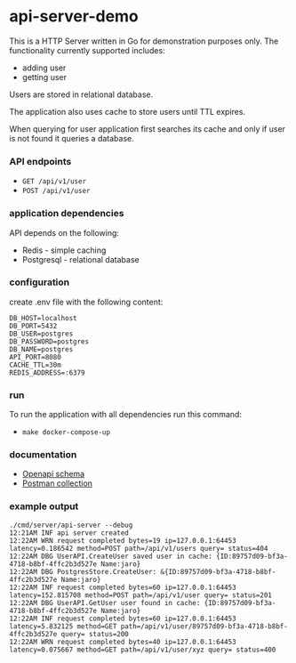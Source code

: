 # api-server-demo
This is a HTTP Server written in Go for demonstration purposes only.
The functionality currently supported includes:
- adding user
- getting user

Users are stored in relational database.

The application also uses cache to store users until TTL expires.

When querying for user application first searches its cache
and only if user is not found it queries a database.

### API endpoints
- ```GET /api/v1/user```
- ```POST /api/v1/user```

### application dependencies
API depends on the following:
- Redis - simple caching
- Postgresql - relational database

### configuration
create .env file with the following content:
```shell
DB_HOST=localhost
DB_PORT=5432
DB_USER=postgres
DB_PASSWORD=postgres
DB_NAME=postgres
API_PORT=8080
CACHE_TTL=30m
REDIS_ADDRESS=:6379
```

### run
To run the application with all dependencies run this command:
- ```make docker-compose-up```

### documentation
- [Openapi schema](docs/openapi.yaml)
- [Postman collection](docs/UserAPI.postman_collection.json)
 
### example output
```shell
./cmd/server/api-server --debug
12:21AM INF api server created
12:22AM WRN request completed bytes=19 ip=127.0.0.1:64453 latency=0.186542 method=POST path=/api/v1/users query= status=404
12:22AM DBG UserAPI.CreateUser saved user in cache: {ID:89757d09-bf3a-4718-b8bf-4ffc2b3d527e Name:jaro}
12:22AM DBG PostgresStore.CreateUser: &{ID:89757d09-bf3a-4718-b8bf-4ffc2b3d527e Name:jaro}
12:22AM INF request completed bytes=60 ip=127.0.0.1:64453 latency=152.815708 method=POST path=/api/v1/user query= status=201
12:22AM DBG UserAPI.GetUser user found in cache: {ID:89757d09-bf3a-4718-b8bf-4ffc2b3d527e Name:jaro}
12:22AM INF request completed bytes=60 ip=127.0.0.1:64453 latency=5.832125 method=GET path=/api/v1/user/89757d09-bf3a-4718-b8bf-4ffc2b3d527e query= status=200
12:22AM WRN request completed bytes=40 ip=127.0.0.1:64453 latency=0.075667 method=GET path=/api/v1/user/xyz query= status=400
```